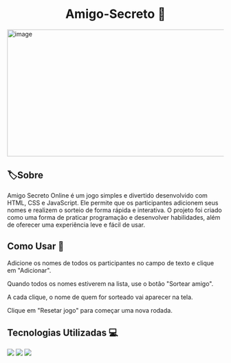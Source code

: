 <h1 align=center> Amigo-Secreto 🎁</h1>
<img width="1286" height="295" alt="image" src="https://github.com/user-attachments/assets/49e0590d-6622-4d7d-b1e7-9c617341aae3" />

<h2>🏷Sobre</h2>
<p>Amigo Secreto Online é um jogo simples e divertido desenvolvido com HTML, CSS e JavaScript. Ele permite que os participantes adicionem seus nomes e realizem o sorteio de forma rápida e interativa.
O projeto foi criado como uma forma de praticar programação e desenvolver habilidades, além de oferecer uma experiência leve e fácil de usar.</p>

## Como Usar 🚀
<p>Adicione os nomes de todos os participantes no campo de texto e clique em "Adicionar".

Quando todos os nomes estiverem na lista, use o botâo "Sortear amigo".

A cada clique, o nome de quem for sorteado vai aparecer na tela.

Clique em "Resetar jogo" para começar uma nova rodada.</p>


## Tecnologias Utilizadas 💻
<div>
  <img src="https://img.shields.io/badge/HTML-239120?style=for-the-badge&logo=html5&logoColor=white">
  <img src="https://img.shields.io/badge/CSS-239120?style=for-the-badge&logo=css3&logoColor=white">
  <img src="https://img.shields.io/badge/JavaScript-F7DF1E?style=for-the-badge&logo=javascript&logoColor=black">
</div>
